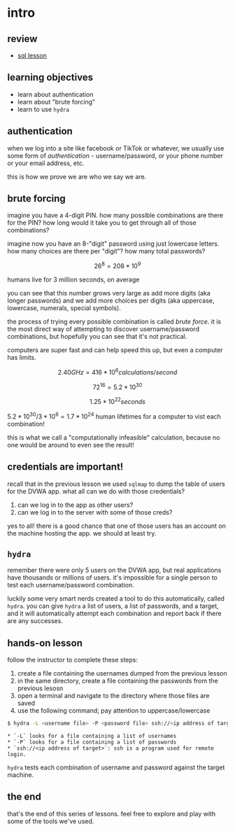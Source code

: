 # intro

## review
- [sql lesson](02-sql-lesson.md)

## learning objectives
- learn about authentication
- learn about "brute forcing"
- learn to use `hydra`

## authentication

when we log into a site like facebook or TikTok or whatever, we usually
use some form of _authentication_ - username/password, or your phone number or
your email address, etc.

this is how we prove we are who we say we are.

## brute forcing

imagine you have a 4-digit PIN.  how many possible combinations are there for
the PIN?  how long would it take you to get through all of those combinations?

imagine now you have an 8-"digit" password using just lowercase letters.  how
many choices are there per "digit"?  how many total passwords?

$$ 26^{8} = 208 * 10^{9} $$

humans live for 3 million seconds, on average

you can see that this number grows very large as add more digits (aka longer
passwords) and we add more choices per digits (aka uppercase, lowercase,
numerals, special symbols).

the process of trying every possible combination is called *brute force*.  it
is the most direct way of attempting to discover username/password combinations,
but hopefully you can see that it's not practical.

computers are super fast and can help speed this up, but even a computer has
limits.

$$2.40 GHz = 416 * 10^6 calculations / second$$

$$72^16 = 5.2 * 10^{30}$$

$$1.25 * 10^{22} seconds $$

$5.2 * 10^{30} / 3 * 10^{6} = 1.7 * 10^{24}$ human lifetimes for a computer
to vist each combination!

this is what we call a "computationally infeasible" calculation, because no one
would be around to even see the result!

## credentials are important!

recall that in the previous lesson we used `sqlmap` to dump the table of users
for the DVWA app. what all can we do with those credentials?

1. can we log in to the app as other users?
2. can we log in to the server with some of those creds?

yes to all!  there is a good chance that one of those users has an account on
the machine hosting the app.  we should at least try.

## `hydra`

remember there were only 5 users on the DVWA app, but real applications have
thousands or millions of users.  it's impossible for a single person to test
each username/password combination.

luckily some very smart nerds created a tool to do this automatically, called
`hydra`.  you can give `hydra` a list of users, a list of passwords, and a
target, and it will automatically attempt each combination and report back if
there are any successes.

## hands-on lesson 

follow the instructor to complete these steps:

1. create a file containing the usernames dumped from the previous lesson
2. in the same directory, create a file containing the passwords from the
   previous lesosn
3. open a terminal and navigate to the directory where those files are saved
4. use the following command; pay attention to uppercase/lowercase

```bash
$ hydra -L <username file> -P <password file> ssh://<ip address of target>
```

    * `-L` looks for a file containing a list of usernames
    * `-P` looks for a file containing a list of passwords
    * `ssh://<ip address of target>`: ssh is a program used for remote login.

`hydra` tests each combination of username and password against the target
machine.

## the end
that's the end of this series of lessons.  feel free to explore and play with
some of the tools we've used.
